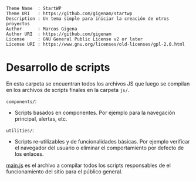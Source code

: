 ```
Theme Name  : StartWP
Theme URI   : https://github.com/gigenam/startwp
Description : Un tema simple para iniciar la creación de otros proyectos
Author      : Marcos Gigena
Author URI  : https://github.com/gigenam
License     : GNU General Public License v2 or later
License URI : https://www.gnu.org/licenses/old-licenses/gpl-2.0.html
```

# Desarrollo de scripts

En esta carpeta se encuentran todos los archivos JS que luego se compilan en los
archivos de scripts finales en la carpeta `js/`.

`components/`:

- Scripts basados en componentes. Por ejemplo para la navegación principal,
  alertas, etc.

`utilities/`:

- Scripts re-utilizables y de funcionalidades básicas. Por ejemplo verificar
  el navegador del usuario o eliminar el comportamiento por defecto de los enlaces.

[main.js](./main.js) es el archivo a compilar todos los scripts responsables de
el funcionamiento del sitio para el público general.
